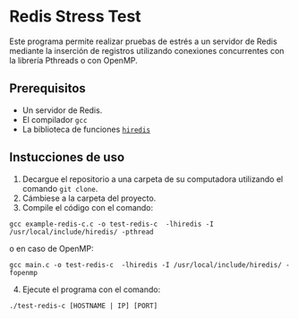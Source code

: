 # Redis Stress Test

Este programa permite realizar pruebas de estrés a un servidor de Redis mediante la inserción de registros utilizando conexiones concurrentes con la librería Pthreads o con OpenMP.

## Prerequisitos

* Un servidor de Redis.
* El compilador `gcc`
* La biblioteca de funciones [`hiredis`](https://github.com/redis/hiredis)

## Instucciones de uso

1. Decargue el repositorio a una carpeta de su computadora utilizando el comando `git clone`.
2. Cámbiese a la carpeta del proyecto.
3. Compile el código con el comando:

`gcc example-redis-c.c -o test-redis-c  -lhiredis -I /usr/local/include/hiredis/ -pthread`
 
 o en caso de OpenMP:
 
 `gcc main.c -o test-redis-c  -lhiredis -I /usr/local/include/hiredis/ -fopenmp`
 
4. Ejecute el programa con el comando:

`./test-redis-c [HOSTNAME | IP] [PORT]`

